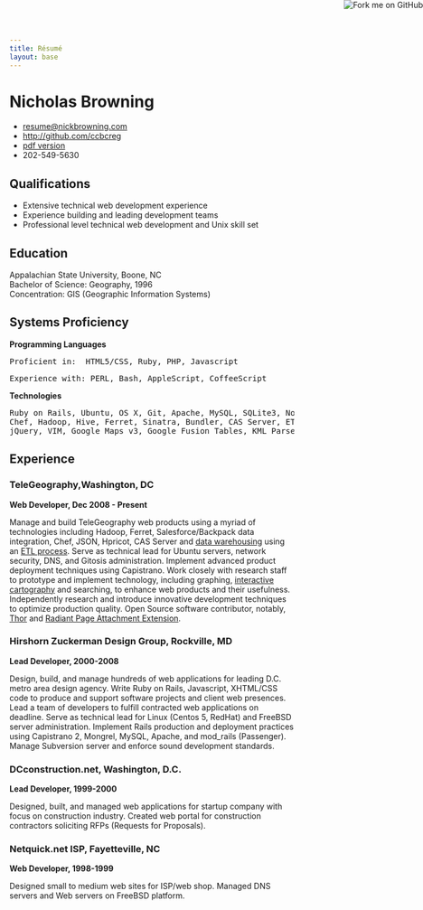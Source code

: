 ```yaml
---
title: Résumé
layout: base
---
```


# Nicholas Browning

 * <resume@nickbrowning.com>
 * <http://github.com/ccbcreg>
 * [pdf version](pdf/Resume.pdf)
 * 202-549-5630

## Qualifications

 * Extensive technical web development experience
 * Experience building and leading development teams
 * Professional level technical web development and Unix skill set

## Education

Appalachian State University, Boone, NC<br/>Bachelor of Science: Geography, 1996<br/>Concentration: GIS (Geographic Information Systems)

## Systems Proficiency

**Programming Languages**

<pre>Proficient in:  HTML5/CSS, Ruby, PHP, Javascript</pre>

<pre>Experience with: PERL, Bash, AppleScript, CoffeeScript</pre>

**Technologies**

<pre>Ruby on Rails, Ubuntu, OS X, Git, Apache, MySQL, SQLite3, NoSQL (Redis, MongoDB, CouchDB), Textmate
Chef, Hadoop, Hive, Ferret, Sinatra, Bundler, CAS Server, ETL data warehousing, JSON/RESTful Web Services,
jQuery, VIM, Google Maps v3, Google Fusion Tables, KML Parsers, Google Refine, Geocoding, Radiant, Node.js</pre>

## Experience


### TeleGeography,Washington, DC
**Web Developer, Dec 2008 - Present**

Manage and build TeleGeography web products using a myriad of technologies including Hadoop, Ferret, Salesforce/Backpack data integration, Chef, JSON, Hpricot, CAS Server and [data warehousing](http://hive.apache.org/) using an [ETL process](https://github.com/activewarehouse/activewarehouse-etl). Serve as technical lead for Ubuntu servers, network security, DNS, and Gitosis administration.  Implement advanced product deployment techniques using Capistrano. Work closely with research staff to prototype and implement technology, including graphing, [interactive cartography](http://www.submarinecablemap.com) and searching, to enhance web products and their usefulness.  Independently research and introduce innovative development techniques to optimize production quality. Open Source software contributor, notably, [Thor](https://github.com/wycats/thor/contributors) and [Radiant Page Attachment Extension](https://github.com/radiant/radiant-page-attachments-extension/contributors).


### Hirshorn Zuckerman Design Group, Rockville, MD
**Lead Developer, 2000-2008**

Design, build, and manage hundreds of web applications for leading D.C. metro area design agency.  Write Ruby on Rails, Javascript, XHTML/CSS code to produce and support software projects and client web presences.  Lead a team of developers to fulfill contracted web applications on deadline.  Serve as technical lead for Linux (Centos 5, RedHat) and FreeBSD server administration.  Implement Rails production and deployment practices using Capistrano 2, Mongrel, MySQL, Apache, and mod_rails (Passenger).  Manage Subversion server and enforce sound development standards.


### DCconstruction.net, Washington, D.C.
**Lead Developer, 1999-2000**

Designed, built, and managed web applications for startup company with focus on construction industry.  Created web portal for construction contractors soliciting RFPs (Requests for Proposals). 

### Netquick.net ISP, Fayetteville, NC

**Web Developer, 1998-1999**

Designed small to medium web sites for ISP/web shop.  Managed DNS servers and Web servers on FreeBSD platform.  


<a href="http://github.com/ccbcreg"><img style="position: absolute; top: 0; right: 0; border: 0;" src="http://s3.amazonaws.com/github/ribbons/forkme_right_darkblue_121621.png" alt="Fork me on GitHub" /></a>